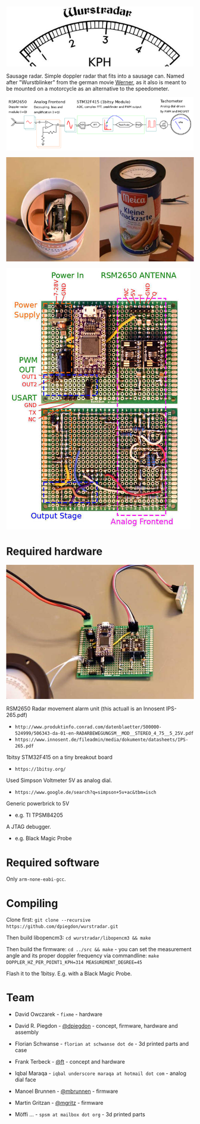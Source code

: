 
![Wurstradar](https://github.com/dpiegdon/wurstradar/blob/master/pictures/logo.jpg?raw=true)

Sausage radar. Simple doppler radar that fits into a sausage can.
Named after "Wurstblinker" from the german movie [Werner](https://www.youtube.com/watch?v=n31j2_dkaCo),
as it also is meant to be mounted on a motorcycle as an alternative to the speedometer.

![DataFlow](https://github.com/dpiegdon/wurstradar/blob/master/pictures/dataflow.png?raw=true)

![Prototype](https://github.com/dpiegdon/wurstradar/blob/master/pictures/photos/prototype.jpg?raw=true)

![PCB](https://github.com/dpiegdon/wurstradar/blob/master/pictures/photos/pcb.jpg?raw=true)


Required hardware
=================

![TestSetup](https://github.com/dpiegdon/wurstradar/blob/master/pictures/photos/testsetup.jpg?raw=true)

RSM2650 Radar movement alarm unit (this actuall is an Innosent IPS-265.pdf)

 * `http://www.produktinfo.conrad.com/datenblaetter/500000-524999/506343-da-01-en-RADARBEWEGUNGSM__MOD__STEREO_4_75__5_25V.pdf`
 * `https://www.innosent.de/fileadmin/media/dokumente/datasheets/IPS-265.pdf`

1bitsy STM32F415 on a tiny breakout board

 * `https://1bitsy.org/`

Used Simpson Voltmeter 5V as analog dial.

 * `https://www.google.de/search?q=simpson+5v+ac&tbm=isch`

Generic powerbrick to 5V

 * e.g. TI TPSM84205

A JTAG debugger.

 * e.g. Black Magic Probe


Required software
=================

Only `arm-none-eabi-gcc`.


Compiling
=========

Clone first: `git clone --recursive https://github.com/dpiegdon/wurstradar.git`

Then build libopencm3: `cd wurstradar/libopencm3 && make`

Then build the firmware: `cd ../src && make` - 
you can set the measurement angle and its proper doppler frequency via
commandline: `make DOPPLER_HZ_PER_POINT1_KPH=314 MEASUREMENT_DEGREE=45`

Flash it to the 1bitsy. E.g. with a Black Magic Probe.


Team
====

 * David Owczarek - `fixme` - hardware

 * David R. Piegdon - [@dpiegdon](https://github.com/dpiegdon) - concept, firmware, hardware and assembly

 * Florian Schwanse - `florian at schwanse dot de` - 3d printed parts and case

 * Frank Terbeck - [@ft](https://github.com/ft) - concept and hardware

 * Iqbal Maraqa - `iqbal underscore maraqa at hotmail dot com` - analog dial face

 * Manoel Brunnen - [@mbrunnen](https://github.com/mbrunnen) - firmware

 * Martin Gritzan - [@mgritz](https://github.com/mgritz) - firmware

 * Möffi ... - `spsm at mailbox dot org` - 3d printed parts


